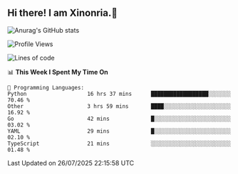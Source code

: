 ## Hi there! I am Xinonria.👋

![Anurag's GitHub stats](https://status-git-main-xinonrias-projects-f26540e3.vercel.app/api?username=xinonria&hide=stars,issues)

<!--START_SECTION:waka-->
![Profile Views](http://img.shields.io/badge/Profile%20Views-0-blue)

![Lines of code](https://img.shields.io/badge/From%20Hello%20World%20I%27ve%20Written-4.1%20million%20lines%20of%20code-blue)

📊 **This Week I Spent My Time On** 

```text
💬 Programming Languages: 
Python                   16 hrs 37 mins      ██████████████████░░░░░░░   70.46 % 
Other                    3 hrs 59 mins       ████░░░░░░░░░░░░░░░░░░░░░   16.92 % 
Go                       42 mins             █░░░░░░░░░░░░░░░░░░░░░░░░   03.02 % 
YAML                     29 mins             █░░░░░░░░░░░░░░░░░░░░░░░░   02.10 % 
TypeScript               21 mins             ░░░░░░░░░░░░░░░░░░░░░░░░░   01.48 % 
```


 Last Updated on 26/07/2025 22:15:58 UTC
<!--END_SECTION:waka-->

<!--
**xinonria/xinonria** is a ✨ _special_ ✨ repository because its `README.md` (this file) appears on your GitHub profile.

Here are some ideas to get you started:

- 🔭 I’m currently working on ...
- 🌱 I’m currently learning ...
- 👯 I’m looking to collaborate on ...
- 🤔 I’m looking for help with ...
- 💬 Ask me about ...
- 📫 How to reach me: ...
- 😄 Pronouns: ...
- ⚡ Fun fact: ...
-->
